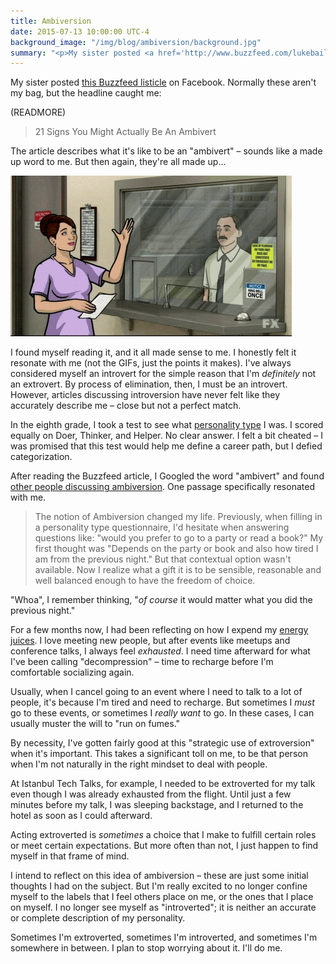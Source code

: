 ```yaml
---
title: Ambiversion
date: 2015-07-13 10:00:00 UTC-4
background_image: "/img/blog/ambiversion/background.jpg"
summary: "<p>My sister posted <a href='http://www.buzzfeed.com/lukebailey/ambiverts-for-the-silver#.qnmeb9ynLZ'>this Buzzfeed listicle</a> on Facebook. Normally these aren't my bag, but the headline caught me &quot;21 Signs You Might Actually Be An Ambivert&quot;.</p>"
---
```


My sister posted [this Buzzfeed listicle](http://www.buzzfeed.com/lukebailey/ambiverts-for-the-silver#.qnmeb9ynLZ) on Facebook. Normally these aren't my bag, but the headline caught me:

(READMORE)

> 21 Signs You Might Actually Be An Ambivert

The article describes what it's like to be an "ambivert" – sounds like a made up word to me. But then again, they're all made up...

![Mind. Blown.](/img/blog/ambiversion/archer_mind_blown.gif)

I found myself reading it, and it all made sense to me. I honestly felt it resonate with me (not the GIFs, just the points it makes). I've always considered myself an introvert for the simple reason that I'm _definitely_ not an extrovert. By process of elimination, then, I must be an introvert. However, articles discussing introversion have never felt like they accurately describe me – close but not a perfect match. 

In the eighth grade, I took a test to see what [personality type](https://en.wikipedia.org/wiki/Holland_Codes) I was. I scored equally on Doer, Thinker, and Helper. No clear answer. I felt a bit cheated – I was promised that this test would help me define a career path, but I defied categorization. 

After reading the Buzzfeed article, I Googled the word "ambivert" and found [other people discussing ambiversion](http://lonerwolf.com/ambivert/). One passage specifically resonated with me.

> The notion of Ambiversion changed my life. Previously, when filling in a personality type questionnaire, I'd hesitate when answering questions like: "would you prefer to go to a party or read a book?"  My first thought was "Depends on the party or book and also how tired I am from the previous night." But that contextual option wasn't available. Now I realize what a gift it is to be sensible, reasonable and well balanced enough to have the freedom of choice.

"Whoa", I remember thinking, "_of course_ it would matter what you did the previous night." 

For a few months now, I had been reflecting on how I expend my [energy juices](http://romanjones.deviantart.com/art/How-to-Live-with-Introverts-Guide-Printable-320818879?q=gallery%3Asveidt%2F34464099&qo=3). I love meeting new people, but after events like meetups and conference talks, I always feel _exhausted_. I need time afterward for what I've been calling "decompression" – time to recharge before I'm comfortable socializing again.

Usually, when I cancel going to an event where I need to talk to a lot of people, it's because I'm tired and need to recharge. But sometimes I _must_ go to these events, or sometimes I _really want_ to go. In these cases, I can usually muster the will to "run on fumes."

By necessity, I've gotten fairly good at this "strategic use of extroversion" when it's important. This takes a significant toll on me, to be that person when I'm not naturally in the right mindset to deal with people.

At Istanbul Tech Talks, for example, I needed to be extroverted for my talk even though I was already exhausted from the flight. Until just a few minutes before my talk, I was sleeping backstage, and I returned to the hotel as soon as I could afterward.

Acting extroverted is _sometimes_ a choice that I make to fulfill certain roles or meet certain expectations. But more often than not, I just happen to find myself in that frame of mind. 

I intend to reflect on this idea of ambiversion – these are just some initial thoughts I had on the subject. But I'm really excited to no longer confine myself to the labels that I feel others place on me, or the ones that I place on myself. I no longer see myself as "introverted"; it is neither an accurate or complete description of my personality.

Sometimes I'm extroverted, sometimes I'm introverted, and sometimes I'm somewhere in between. I plan to stop worrying about it. I'll do me. 